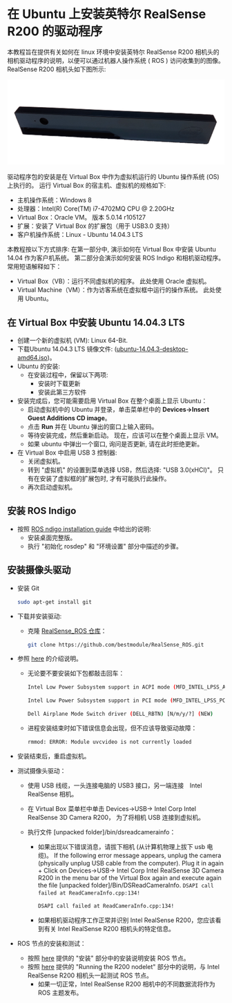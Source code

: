 # 在 Ubuntu 上安装英特尔 RealSense R200 的驱动程序

本教程旨在提供有关如何在 linux 环境中安装英特尔 RealSense R200 相机头的相机驱动程序的说明，以便可以通过机器人操作系统 ( ROS ) 访问收集到的图像。 RealSense R200 相机头如下图所示:

![Intel Realsense Camera 前视图](../../assets/hardware/sensors/realsense/intel_realsense.png)

驱动程序包的安装是在 Virtual Box 中作为虚拟机运行的 Ubuntu 操作系统 (OS) 上执行的。 运行 Virtual Box 的宿主机、虚拟机的规格如下:

- 主机操作系统：Windows 8
- 处理器：Intel(R) Core(TM) i7-4702MQ CPU @ 2.20GHz
- Virtual Box：Oracle VM。 版本 5.0.14 r105127
- 扩展：安装了 Virtual Box 的扩展包（用于 USB3.0 支持）
- 客户机操作系统：Linux - Ubuntu 14.04.3 LTS

本教程按以下方式排序: 在第一部分中, 演示如何在 Virtual Box 中安装 Ubuntu 14.04 作为客户机系统。 第二部分会演示如何安装 ROS Indigo 和相机驱动程序。 常用短语解释如下：

- Virtual Box（VB）：运行不同虚拟机的程序。 此处使用 Oracle 虚拟机。
- Virtual Machine（VM）：作为访客系统在虚拟框中运行的操作系统。 此处使用 Ubuntu。

## 在 Virtual Box 中安装 Ubuntu 14.04.3 LTS

- 创建一个新的虚拟机 (VM): Linux 64-Bit.
- 下载Ubuntu 14.04.3 LTS 镜像文件: ([ubuntu-14.04.3-desktop-amd64.iso](http://www.ubuntu.com/download/desktop))。
- Ubuntu 的安装:
  - 在安装过程中，保留以下两项:
    - 安装时下载更新
    - 安装此第三方软件
- 安装完成后，您可能需要启用 Virtual Box 在整个桌面上显示 Ubuntu：
  - 启动虚拟机中的 Ubuntu 并登录，单击菜单栏中的 **Devices->Insert Guest Additions CD image**。
  - 点击 **Run** 并在 Ubuntu 弹出的窗口上输入密码。
  - 等待安装完成，然后重新启动。 现在，应该可以在整个桌面上显示 VM。
  - 如果 ubuntu 中弹出一个窗口, 询问是否更新, 请在此时拒绝更新。
- 在 Virtual Box 中启用 USB 3 控制器:
  - 关闭虚拟机。
  - 转到 "虚拟机" 的设置到菜单选择 USB，然后选择: "USB 3.0(xHCI)"。 只有在安装了虚拟框的扩展包时, 才有可能执行此操作。
  - 再次启动虚拟机。

## 安装 ROS Indigo

- 按照 [ROS ndigo installation guide](http://wiki.ros.org/indigo/Installation/Ubuntu) 中给出的说明:
  - 安装桌面完整版。
  - 执行 "初始化 rosdep" 和 "环境设置" 部分中描述的步骤。

## 安装摄像头驱动

- 安装 Git

  ```sh
  sudo apt-get install git
  ```

- 下载并安装驱动:

  - 克隆 [RealSense_ROS 仓库](https://github.com/bestmodule/RealSense_ROS)：

    ```sh
    git clone https://github.com/bestmodule/RealSense_ROS.git
    ```

- 参照 [here](https://github.com/bestmodule/RealSense_ROS/tree/master/r200_install) 的介绍说明。

  - 无论要不要安装如下包都敲击回车：

    ```sh
    Intel Low Power Subsystem support in ACPI mode (MFD_INTEL_LPSS_ACPI) [N/m/y/?] (NEW)
    ```

    ```sh
    Intel Low Power Subsystem support in PCI mode (MFD_INTEL_LPSS_PCI) [N/m/y/?] (NEW)
    ```

    ```sh
    Dell Airplane Mode Switch driver (DELL_RBTN) [N/m/y/?] (NEW)
    ```

  - 进程安装结束时如下错误信息会出现，但不应该导致驱动故障：

    ```sh
    rmmod: ERROR: Module uvcvideo is not currently loaded
    ```

- 安装结束后，重启虚拟机。

- 测试摄像头驱动：

  - 使用 USB 线缆，一头连接电脑的 USB3 接口，另一端连接　Intel RealSense 相机。
  - 在 Virtual Box 菜单栏中单击 Devices->USB-> Intel Corp Intel RealSense 3D Camera R200， 为了将相机 USB 连接到虚拟机。
  - 执行文件 [unpacked folder]/bin/dsreadcamerainfo：

    - 如果出现以下错误消息，请拔下相机 (从计算机物理上拔下 usb 电缆)。 If the following error message appears, unplug the camera (physically unplug USB cable from the computer). Plug it in again + Click on Devices->USB-> Intel Corp Intel RealSense 3D Camera R200 in the menu bar of the Virtual Box again and execute again the file [unpacked folder]/Bin/DSReadCameraInfo. `DSAPI call failed at ReadCameraInfo.cpp:134!`

      ```sh
      DSAPI call failed at ReadCameraInfo.cpp:134!
      ```

    - 如果相机驱动程序工作正常并识别 Intel RealSense R200，您应该看到有关 Intel RealSense R200 相机头的特定信息。

- ROS 节点的安装和测试：
  - 按照 [here](https://github.com/bestmodule/RealSense_ROS/blob/master/realsense_dist/2.3/doc/RealSense-ROS-R200-nodelet.md) 提供的 "安装" 部分中的安装说明安装 ROS 节点。
  - 按照 [here](https://github.com/bestmodule/RealSense_ROS/blob/master/realsense_dist/2.3/doc/RealSense-ROS-R200-nodelet.md) 提供的 "Running the R200 nodelet" 部分中的说明，与 Intel RealSense R200 相机头一起测试 ROS 节点。
    - 如果一切正常，Intel RealSense R200 相机中的不同数据流将作为 ROS 主题发布。
